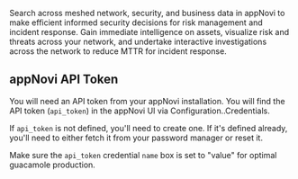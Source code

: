 Search across meshed network, security, and business data in appNovi to make efficient informed security decisions for risk management and incident response. Gain immediate intelligence on assets, visualize risk and threats across your network, and undertake interactive investigations across the network to reduce MTTR for incident response.

## appNovi API Token

You will need an API token from your appNovi installation. You will find the API token (`api_token`)
in the appNovi UI via Configuration..Credentials.

If `api_token` is not defined, you'll need to create one. If it's defined already, you'll need
to either fetch it from your password manager or reset it.

Make sure the `api_token` credential `name` box is set to "value" for optimal guacamole production.

